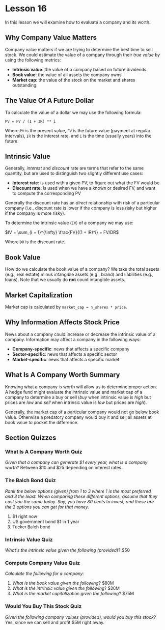 # Lesson 16

In this lesson we will examine how to evaluate a company and its worth.

## Why Company Value Matters

Company value matters if we are trying to determine the best time to sell stock. We could estimate the value of a company through their _true value_ by using the following metrics:

- **Intrinsic value**: the value of a company based on future dividends
- **Book value**: the value of all assets the company owns
- **Market cap**: the value of the stock on the market and shares outstanding

## The Value Of A Future Dollar

To calculate the value of a dollar we may use the following formula:

`PV = FV / (1 + IR) ** i`

Where `PV` is the present value, `FV` is the future value (payment at regular intervals), `IR` is the interest rate, and `i` is the time (usually years) into the future.

## Intrinsic Value

Generally, _interest_ and _discount_ rate are terms that refer to the same quantity, but are used to distinguish two slightly different use cases:

- **Interest rate**: is used with a given PV, to figure out what the FV would be
- **Discount rate**: is used when we have a known or desired FV, and want to compute the corresponding PV

Generally the discount rate has an _direct_ relationship with risk of a particular company (i.e., discount rate is lower if the company is less risky but higher if the company is more risky).

To determine the intrinsic value (`IV`) of a company we may use:

$IV = \sum_{i = 1}^{\infty} \frac{FV}{(1 + IR)^i} = FV/DR$

Where `DR` is the discount rate.

## Book Value

How do we calculate the book value of a company? We take the total assets (e.g., real estate) minus intangible assets (e.g., brand) and liabilities (e.g., loans). Note that we usually do **not** count intangible assets.

## Market Capitalization

Market cap is calculated by `market_cap = n_shares * price`.

## Why Information Affects Stock Price

News about a company could increase or decrease the intrinsic value of a company. Information may affect a company in the following ways:

- **Company-specific**: news that affects a specific company
- **Sector-specific**: news that affects a specific sector
- **Market-specific**: news that affects a specific market

## What Is A Company Worth Summary

Knowing what a company is worth will allow us to determine proper action. A hedge fund might evaluate the intrinsic value and market cap of a company to determine a buy or sell (_buy_ when intrinsic value is _high_ but prices are _low_ and _sell_ when intrinsic value is _low_ but prices are _high_).

Generally, the market cap of a particular company would not go below book value. Otherwise a predatory company would buy it and sell all assets at book value to pocket the difference.

## Section Quizzes

### What Is A Company Worth Quiz

_Given that a company can generate $1 every year, what is a company worth_? Between $10 and $25 depending on interest rates.

### The Balch Bond Quiz

_Rank the below options (given) from 1 to 3 where 1 is the most preferred and 3 the least. When comparing these different options, assume that they cost you the same today. Say, you have 80 cents to invest, and these are the 3 options you can get for that money_.

1. $1 right now
2. US government bond $1 in 1 year
3. Tucker Balch bond

### Intrinsic Value Quiz

_What's the intrinsic value given the following (provided)_? $50

### Compute Company Value Quiz

_Calculate the following for a company_:

1. _What is the book value given the following_? $80M
2. _What is the intrinsic value given the following_? $20M
3. _What is the market capitalization given the following_? $75M

### Would You Buy This Stock Quiz

_Given the following company values (provided), would you buy this stock_? Yes, since we can sell and profit $5M right away.
